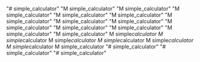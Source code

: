 "# simple_calculator" 
"M simple_calculator" 
"M simple_calculator" 
"M simple_calculator" 
"M simple_calculator" 
"M simple_calculator" 
"M simple_calculator" 
"M simple_calculator" 
"M simple_calculator" 
"M simple_calculator" 
"M simple_calculator" 
"M simple_calculator" 
"M simple_calculator" 
"M simple_calculator" 
M   s i m p l e _ c a l c u l a t o r  
 M   s i m p l e _ c a l c u l a t o r  
 M   s i m p l e _ c a l c u l a t o r  
 M   s i m p l e _ c a l c u l a t o r  
 M   s i m p l e _ c a l c u l a t o r  
 M   s i m p l e _ c a l c u l a t o r  
 M   s i m p l e _ c a l c u l a t o r  
 "# simple_calculator" 
"# simple_calculator" 
"# simple_calculator" 
